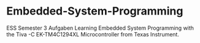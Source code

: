 # Embedded-System-Programming
ESS Semester 3 Aufgaben
Learning Embedded System Programming with the Tiva -C EK-TM4C1294XL Microcontroller from Texas Instrument.
